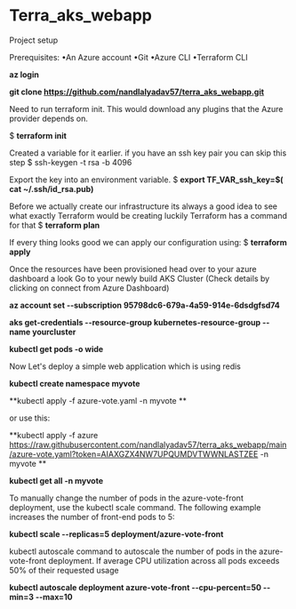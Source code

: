 # Terra_aks_webapp

Project setup

Prerequisites:
•An Azure account
•Git 
•Azure CLI
•Terraform CLI





**az login**


**git clone https://github.com/nandlalyadav57/terra_aks_webapp.git**




Need to run terraform init. This would download any plugins that the Azure provider depends on.


$ **terraform init**





Created a variable for it earlier. if you have an ssh key pair you can skip this step
$ ssh-keygen -t rsa -b 4096




Export the key into an environment variable.
$ **export TF_VAR_ssh_key=$( cat ~/.ssh/id_rsa.pub)**






Before we actually create our infrastructure its always a good idea to see what exactly Terraform would be creating luckily Terraform has a command for that
$ **terraform plan**



If every thing looks good we can apply our configuration using:
$ **terraform apply**






Once the resources have been provisioned head over to your azure dashboard a look
Go to your newly build AKS Cluster  (Check details by clicking on connect from Azure Dashboard)

**az account set --subscription 95798dc6-679a-4a59-914e-6dsdgfsd74**


**aks get-credentials --resource-group kubernetes-resource-group --name yourcluster**



**kubectl get pods -o wide**


Now Let's deploy a simple web application which is using redis

**kubectl create namespace myvote**


**kubectl apply -f azure-vote.yaml -n myvote **


or use this:



**kubectl apply -f azure https://raw.githubusercontent.com/nandlalyadav57/terra_aks_webapp/main/azure-vote.yaml?token=AIAXGZX4NW7UPQUMDVTWWNLASTZEE -n myvote **



**kubectl get all -n myvote**




To manually change the number of pods in the azure-vote-front deployment, 
use the kubectl scale command. The following example increases the number of front-end pods to 5:




**kubectl scale --replicas=5 deployment/azure-vote-front**





kubectl autoscale command to autoscale the number of pods in the azure-vote-front deployment. 
If average CPU utilization across all pods exceeds 50% of their requested usage



**kubectl autoscale deployment azure-vote-front --cpu-percent=50 --min=3 --max=10**








 
